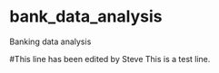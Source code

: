 # bank_data_analysis
Banking data analysis

#This line has been edited by Steve
This is a test line.
